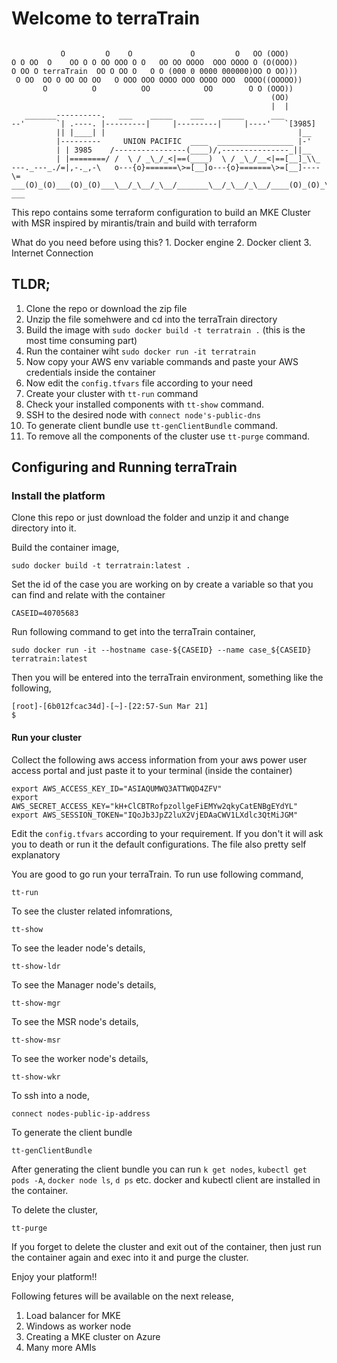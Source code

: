 # Welcome to terraTrain
```

           O         O    O             O         O   OO (OOO)
O O OO  O    OO O O OO OOO O O   OO OO OOOO  OOO OOOO O (O(OOO))
O OO O terraTrain  OO O OO O   O O (000 0 0000 000000)OO O OO)))
 O OO  OO O OO OO OO   O OOO OOO OOOO OOO OOOO OOO  OOOO((OOOOO))
       O          O          OO            OO        O O (OOO))
                                                          (OO)
                                                          |  |
   _______----------.   ___    _____    ___    _____      ___
--'       `| .----. |---------|     |---------|     |----'   `[3985]
          || |____| |                                           |__
          |---------     UNION PACIFIC  ____  _________________ |-'
          | | 3985    /----------------(____)/,---------------_||__
          | |========/ /  \ / _\_/_<|==(____)  \ / _\_/__<|==[__]_\\_
---._---_./=|,-._,-\   o---{o}=======\>=[__]o---{o}=======\>=[__]----\=
___(O)_(O)___(O)_(O)___\__/_\__/_\__/_______\__/_\__/_\__/____(O)_(O)_\_
___
```
This repo contains some terraform configuration to build an MKE Cluster with MSR inspired by mirantis/train and build with terraform

What do you need before using this?
    1. Docker engine
    2. Docker client 
    3. Internet Connection
## TLDR;
1. Clone the repo or download the zip file 
2. Unzip the file somehwere and cd into the terraTrain directory
3. Build the image with `sudo docker build -t terratrain .` (this is the most time consuming part)
4. Run the container wiht `sudo docker run -it terratrain`
5. Now copy your AWS env variable commands and paste your AWS credentials inside the container
6. Now edit the `config.tfvars` file according to your need
7. Create your cluster with `tt-run` command
8. Check your installed components with `tt-show` command.
9. SSH to the desired node with `connect node's-public-dns`
10. To generate client bundle use `tt-genClientBundle` command.
11. To remove all the components of the cluster use `tt-purge` command.


## Configuring and Running terraTrain
### Install the platform

Clone this repo or just download the folder and unzip it and change directory into it.

Build the container image,
```
sudo docker build -t terratrain:latest .
```
Set the id of the case you are working on by create a variable so that you can find and relate with the container 
```
CASEID=40705683
```
Run following command to get into the terraTrain container,
```
sudo docker run -it --hostname case-${CASEID} --name case_${CASEID} terratrain:latest
```
Then you will be entered into the terraTrain environment, something like the following,
```
[root]-[6b012fcac34d]-[~]-[22:57-Sun Mar 21]
$ 
```

#### Run your cluster
Collect the following aws access information from your aws power user access portal and just paste it to your terminal (inside the container)
```
export AWS_ACCESS_KEY_ID="ASIAQUMWQ3ATTWQD4ZFV"
export AWS_SECRET_ACCESS_KEY="kH+ClCBTRofpzollgeFiEMYw2qkyCatENBgEYdYL"
export AWS_SESSION_TOKEN="IQoJb3JpZ2luX2VjEDAaCWV1LXdlc3QtMiJGM"
```

Edit the `config.tfvars` according to your requirement. If you don't it will ask you to death or run it the default configurations. The file also pretty self explanatory

You are good to go run your terraTrain. To run use following command,
```
tt-run
```
To see the cluster related infomrations,
```
tt-show
```
To see the leader node's details,
```
tt-show-ldr
```
To see the Manager node's details,
```
tt-show-mgr
```
To see the MSR node's details,
```
tt-show-msr
```
To see the worker node's details,
```
tt-show-wkr
```
To ssh into a node,
```
connect nodes-public-ip-address
```
To generate the client bundle
```
tt-genClientBundle
```
After generating the client bundle you can run `k get nodes`, `kubectl get pods -A`, `docker node ls`, `d ps` etc. docker and kubectl client are installed in the container.

To delete the cluster,
```
tt-purge
```
If you forget to delete the cluster and exit out of the container, then just run the container again and exec into it and purge the cluster.

Enjoy your platform!! 

Following fetures will be available on the next release,
1. Load balancer for MKE
2. Windows as worker node
3. Creating a MKE cluster on Azure
4. Many more AMIs